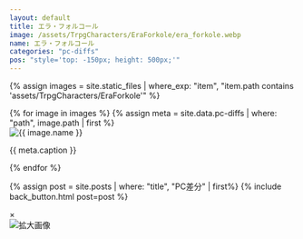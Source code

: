 ```yaml
---
layout: default
title: エラ・フォルコール
image: /assets/TrpgCharacters/EraForkole/era_forkole.webp
name: エラ・フォルコール
categories: "pc-diffs"
pos: "style='top: -150px; height: 500px;'"
---
```


{% assign images = site.static_files | where_exp: "item", "item.path contains 'assets/TrpgCharacters/EraForkole'" %}
<div class="gallery">
    {% for image in images %}
        {% assign meta = site.data.pc-diffs | where: "path", image.path | first %}
        <div class="gallery-item">
            <img src="{{ image.path | relative_url }}"
                alt="{{ image.name }}"
                class="thumbnail character"
                data-description="{{ meta.caption | default: "" }}">
            <p>{{ meta.caption }}</p>
        </div>
    {% endfor %}
</div>

{% assign post = site.posts | where: "title", "PC差分" | first%}
{% include back_button.html post=post %}

<div class="modal" id="modal">
    <span class="close" id="close">&times;</span>
    <div class="modal-content">
        <img id="modalImg" alt="拡大画像">
    </div>
</div>

<script src="{{ site.baseurl }}/script/modal-window.js"></script>
